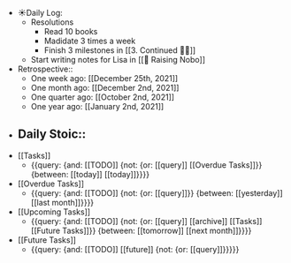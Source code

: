 - ☀️Daily Log:
    - Resolutions
        - Read 10 books
        - Madidate 3 times a week
        - Finish 3 milestones in [[3. Continued 👨‍💻]]
    - Start writing notes for Lisa in [[🦴 Raising Nobo]]
- Retrospective::
    - One week ago: [[December 25th, 2021]]
    - One month ago: [[December 2nd, 2021]]
    - One quarter ago: [[October 2nd, 2021]]
    - One year ago: [[January 2nd, 2021]]
- Daily Stoic::
    - 
- [[Tasks]]
    - {{query: {and: [[TODO]] {not: {or: [[query]] [[Overdue Tasks]]}} {between: [[today]] [[today]]}}}}
- [[Overdue Tasks]]
    - {{query: {and: [[TODO]] {not: {or: [[query]]}} {between: [[yesterday]] [[last month]]}}}}
- [[Upcoming Tasks]]
    - {{query: {and: [[TODO]] {not: {or: [[query]] [[archive]] [[Tasks]] [[Future Tasks]]}} {between: [[tomorrow]] [[next month]]}}}}
- [[Future Tasks]]
    - {{query: {and: [[TODO]] [[future]] {not: {or: [[query]]}}}}}
